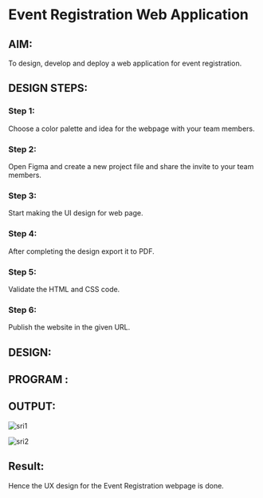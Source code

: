 # Event Registration Web Application

## AIM:
To design, develop and deploy a web application for event registration.

## DESIGN STEPS:

### Step 1:
Choose a color palette and idea for the webpage with your team members.

### Step 2:
Open Figma and create a new project file and share the invite to your team members.

### Step 3:
Start making the UI design for web page.

### Step 4:
After completing the design export it to PDF.


### Step 5:

Validate the HTML and CSS code.

### Step 6:

Publish the website in the given URL.

## DESIGN:

## PROGRAM :

## OUTPUT:
![sri1](https://user-images.githubusercontent.com/118678482/215007747-2fc287ea-7af9-431d-89ff-a874a8642d9b.jpg)


![sri2](https://user-images.githubusercontent.com/118678482/215007776-68e18474-6a99-4248-9914-d4e1b12bc250.jpg)


## Result:

Hence the UX design for the Event Registration webpage is done.

